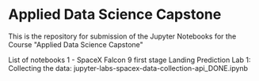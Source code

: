 # Applied Data Science Capstone
This is the repository for submission of the Jupyter Notebooks for the Course  "Applied Data Science Capstone"

List of notebooks
1 - SpaceX Falcon 9 first stage Landing Prediction
    Lab 1: Collecting the data: jupyter-labs-spacex-data-collection-api_DONE.ipynb
